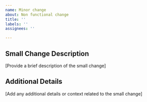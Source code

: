 ```yaml
---
name: Minor change
about: Non functional change
title: ''
labels: ''
assignees: ''

---
```


## Small Change Description
[Provide a brief description of the small change]
## Additional Details
[Add any additional details or context related to the small change]

